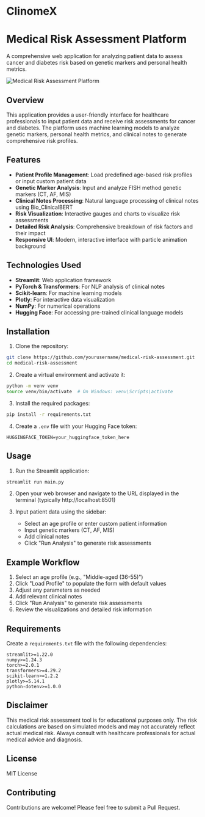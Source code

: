 # ClinomeX
# Medical Risk Assessment Platform

A comprehensive web application for analyzing patient data to assess cancer and diabetes risk based on genetic markers and personal health metrics.

![Medical Risk Assessment Platform](https://via.placeholder.com/800x400?text=Medical+Risk+Assessment+Platform)

## Overview

This application provides a user-friendly interface for healthcare professionals to input patient data and receive risk assessments for cancer and diabetes. The platform uses machine learning models to analyze genetic markers, personal health metrics, and clinical notes to generate comprehensive risk profiles.

## Features

- **Patient Profile Management**: Load predefined age-based risk profiles or input custom patient data
- **Genetic Marker Analysis**: Input and analyze FISH method genetic markers (CT, AF, MIS)
- **Clinical Notes Processing**: Natural language processing of clinical notes using Bio_ClinicalBERT
- **Risk Visualization**: Interactive gauges and charts to visualize risk assessments
- **Detailed Risk Analysis**: Comprehensive breakdown of risk factors and their impact
- **Responsive UI**: Modern, interactive interface with particle animation background

## Technologies Used

- **Streamlit**: Web application framework
- **PyTorch & Transformers**: For NLP analysis of clinical notes
- **Scikit-learn**: For machine learning models
- **Plotly**: For interactive data visualization
- **NumPy**: For numerical operations
- **Hugging Face**: For accessing pre-trained clinical language models

## Installation

1. Clone the repository:
```bash
git clone https://github.com/yourusername/medical-risk-assessment.git
cd medical-risk-assessment
```

2. Create a virtual environment and activate it:
```bash
python -m venv venv
source venv/bin/activate  # On Windows: venv\Scripts\activate
```

3. Install the required packages:
```bash
pip install -r requirements.txt
```

4. Create a `.env` file with your Hugging Face token:
```
HUGGINGFACE_TOKEN=your_huggingface_token_here
```

## Usage

1. Run the Streamlit application:
```bash
streamlit run main.py
```

2. Open your web browser and navigate to the URL displayed in the terminal (typically http://localhost:8501)

3. Input patient data using the sidebar:
   - Select an age profile or enter custom patient information
   - Input genetic markers (CT, AF, MIS)
   - Add clinical notes
   - Click "Run Analysis" to generate risk assessments

## Example Workflow

1. Select an age profile (e.g., "Middle-aged (36-55)")
2. Click "Load Profile" to populate the form with default values
3. Adjust any parameters as needed
4. Add relevant clinical notes
5. Click "Run Analysis" to generate risk assessments
6. Review the visualizations and detailed risk information

## Requirements

Create a `requirements.txt` file with the following dependencies:

```
streamlit>=1.22.0
numpy>=1.24.3
torch>=2.0.1
transformers>=4.29.2
scikit-learn>=1.2.2
plotly>=5.14.1
python-dotenv>=1.0.0
```

## Disclaimer

This medical risk assessment tool is for educational purposes only. The risk calculations are based on simulated models and may not accurately reflect actual medical risk. Always consult with healthcare professionals for actual medical advice and diagnosis.

## License

MIT License

## Contributing

Contributions are welcome! Please feel free to submit a Pull Request.
